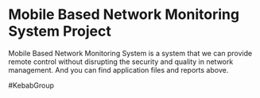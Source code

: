 # Mobile Based Network Monitoring System Project
 Mobile Based Network Monitoring System is a system that we can provide remote control without disrupting the security and quality in network management. And you can find application files and reports above.

#KebabGroup
